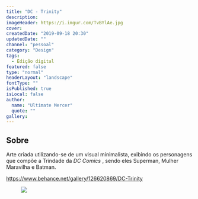 ```yaml
---
title: "DC - Trinity"
description:
imageHeader: https://i.imgur.com/TvBYlAe.jpg
cover:
createdDate: "2019-09-18 20:30"
updatedDate: ""
channel: "pessoal"
category: "Design"
tags:
  - Edição digital
featured: false
type: "normal"
headerLayout: "landscape"
fontType: ""
isPublished: true
isLocal: false
author:
  name: "Ultimate Mercer"
  quote: ""
gallery:
---
```


## Sobre

Arte criada utilizando-se de um visual minimalista, exibindo os personagens que compõe a Trindade da _DC Comics_
, sendo eles Superman, Mulher Maravilha e Batman.

https://www.behance.net/gallery/126620869/DC-Trinity

<figure>
<img src="https://i.imgur.com/TvBYlAe.jpg" class="img-fluid mx-auto d-block">
</figure>
